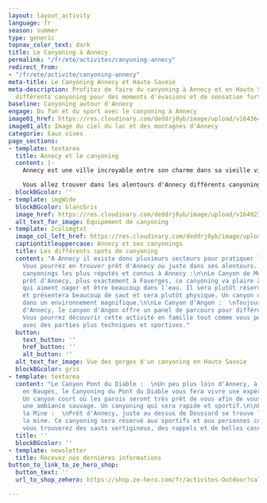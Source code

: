 ```yaml
---
layout: layout_activity
language: fr
season: summer
type: generic
topnav_color_text: dark
title: Le Canyoning à Annecy
permalink: "/fr/ete/activites/canyoning-annecy"
redirect_from:
- "/fr/ete/activite/canyoning-annecy"
meta-title: Le Canyoning Annecy et Haute Savoie
meta-description: Profitez de faire du canyoning à Annecy et en Haute Savoie avec
  différents canyoning pour des moments d'évasions et de sensation forte.
baseline: Canyoning autour d'Annecy
engage: Du fun et du sport avec le canyoning à Annecy
image01_href: https://res.cloudinary.com/deddrj0yb/image/upload/v1643642798/website/Canyon%2074/aurelien-krier-pwyueOgekMM-unsplash_1_x234ex.jpg
image01_alt: Image du ciel du lac et des montagnes d'Annecy
categorie: Eaux vives
page_sections:
- template: textarea
  title: Annecy et le canyoning
  content: |-
    Annecy est une ville incroyable entre son charme dans sa vieille ville, appelé "La petite Venise des Alpes" et son environnement qui l'entoure. Le lac d'Annecy, ses montagnes qui l'entourent vous offrent des panoramas sublimes aux diverses activités. Annecy, c'est une multitude d'activités Outdoors pour tout le monde. C'est également un lieu où la pratique du canyoning est parfaite.

    Vous allez trouver dans les alentours d'Annecy différents canyonings qui vous permettront de vous initier, de débuter, de vivre des sensations fortes tout comme découvrir des paysages et des lieux où l'eau sculpte la roche. Il y en aura pour tous les goûts et les niveaux. A Annecy, on y trouve des canyonings pour les familles, pour les plus sportifs, pour découvrir des lieux, pour vivre des sensations fortes.
  blockBGcolor: ''
- template: imgWide
  blockBGcolor: blancGris
  image_href: https://res.cloudinary.com/deddrj0yb/image/upload/v1649235420/website/assets/Recadr%C3%A9es/canyoning.png
  alt_text_for_image: Equipement de canyoning
- template: 2colimgtxt
  image_col_left_href: https://res.cloudinary.com/deddrj0yb/image/upload/v1643644207/website/Canyon%2074/adrien-brunat-TYhHahHQghE-unsplash_qnhgfz.jpg
  captiontitleuppercase: Annecy et ses canyonings
  title: Les différents spots de canyoning
  content: "A Annecy il existe donc plusieurs secteurs pour pratiquer le canyoning.
    Vous pourrez en trouver prêt d'Annecy ou juste dans ses alentours. Voici les différents
    canyonings les plus réputés et connus à Annecy :\n\nLe Canyon de Montmin :  \nTout
    prêt d'Annecy, plus exactement à Faverges, ce canyoning va plaire à tous ceux
    qui aiment nager et être beaucoup dans l'eau. Il sera plutôt réservé aux sportifs
    et présentera beaucoup de saut et sera plutôt physique. Un canyon qui sera également
    dans un environnement magnifique.\n\nLe Canyon d'Angon :  \nToujours tout prêt
    d'Annecy, le canyon d'Angon offre un panel de parcours pour différents niveaux.
    Vous pourrez découvrir cette activité en famille tout comme vous perfectionner
    avec des parties plus techniques et sportives."
  button:
    text_button: ''
    href_button: ''
    alt_button: ''
  alt_text_for_image: Vue des gorges d'un canyoning en Haute Savoie
  blockBGcolor: gris
- template: textarea
  content: "Le Canyon Pont du Diable :  \nUn peu plus loin d'Annecy, à Bellecombe
    en Bauges, le Canyoning du Pont du Diable vous fera vivre une expérience unique.
    Un canyon court où les parois seront très prêt de vous afin de vous plonger dans
    une ambiance sauvage. Un canyoning qui sera rapide et sportif.\n\nLe Canyon de
    la Mine :  \nPrêt d'Annecy, juste au dessus de Doussard se trouve le canyon de
    la mine. Ce canyoning sera réservé aux sportifs et aux personnes confirmés où
    vous trouverez des sauts vertigineux, des rappels et de belles cascades."
  title: ''
  blockBGcolor: ''
- template: newsletter
  title: Recevez nos dernières informations
button_to_link_to_ze_hero_shop:
  button_text: ''
  url_to_shop_zehero: https://shop.ze-hero.com/fr/activites-Outdoor?calessonstype=all&catypegenderlistsummer=all&calessonsactivitytype=Canyoning&start-date=

---
```

